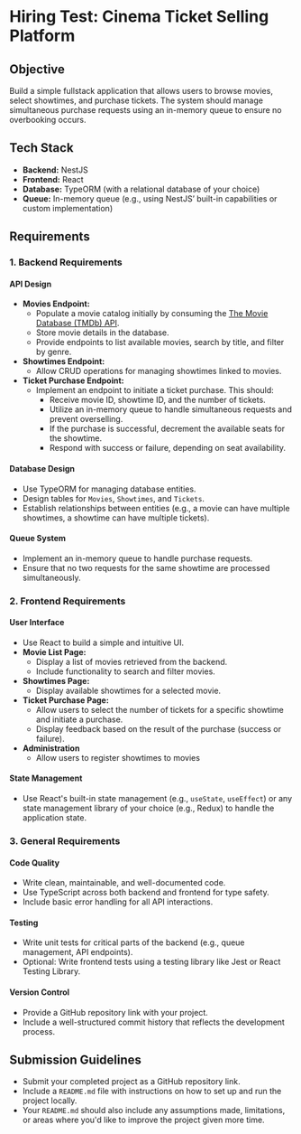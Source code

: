 # Hiring Test: Cinema Ticket Selling Platform

## Objective
Build a simple fullstack application that allows users to browse movies, select showtimes, and purchase tickets. The system should manage simultaneous purchase requests using an in-memory queue to ensure no overbooking occurs.

## Tech Stack
- **Backend:** NestJS
- **Frontend:** React
- **Database:** TypeORM (with a relational database of your choice)
- **Queue:** In-memory queue (e.g., using NestJS’ built-in capabilities or custom implementation)

## Requirements

### 1. Backend Requirements
#### API Design
- **Movies Endpoint:**
  - Populate a movie catalog initially by consuming the [The Movie Database (TMDb) API](https://developers.themoviedb.org/3).
  - Store movie details in the database.
  - Provide endpoints to list available movies, search by title, and filter by genre.
- **Showtimes Endpoint:**
  - Allow CRUD operations for managing showtimes linked to movies.
- **Ticket Purchase Endpoint:**
  - Implement an endpoint to initiate a ticket purchase. This should:
    - Receive movie ID, showtime ID, and the number of tickets.
    - Utilize an in-memory queue to handle simultaneous requests and prevent overselling.
    - If the purchase is successful, decrement the available seats for the showtime.
    - Respond with success or failure, depending on seat availability.

#### Database Design
- Use TypeORM for managing database entities.
- Design tables for `Movies`, `Showtimes`, and `Tickets`.
- Establish relationships between entities (e.g., a movie can have multiple showtimes, a showtime can have multiple tickets).

#### Queue System
- Implement an in-memory queue to handle purchase requests.
- Ensure that no two requests for the same showtime are processed simultaneously.

### 2. Frontend Requirements
#### User Interface
- Use React to build a simple and intuitive UI.
- **Movie List Page:**
  - Display a list of movies retrieved from the backend.
  - Include functionality to search and filter movies.
- **Showtimes Page:**
  - Display available showtimes for a selected movie.
- **Ticket Purchase Page:**
  - Allow users to select the number of tickets for a specific showtime and initiate a purchase.
  - Display feedback based on the result of the purchase (success or failure).
- **Administration**
  - Allow users to register showtimes to movies

#### State Management
- Use React's built-in state management (e.g., `useState`, `useEffect`) or any state management library of your choice (e.g., Redux) to handle the application state.

### 3. General Requirements
#### Code Quality
- Write clean, maintainable, and well-documented code.
- Use TypeScript across both backend and frontend for type safety.
- Include basic error handling for all API interactions.

#### Testing
- Write unit tests for critical parts of the backend (e.g., queue management, API endpoints).
- Optional: Write frontend tests using a testing library like Jest or React Testing Library.

#### Version Control
- Provide a GitHub repository link with your project.
- Include a well-structured commit history that reflects the development process.

## Submission Guidelines
- Submit your completed project as a GitHub repository link.
- Include a `README.md` file with instructions on how to set up and run the project locally.
- Your `README.md` should also include any assumptions made, limitations, or areas where you'd like to improve the project given more time.
